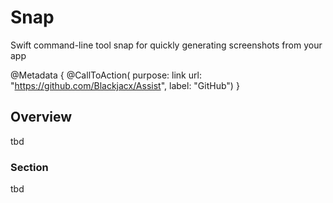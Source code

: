 # Snap

Swift command-line tool snap for quickly generating screenshots from your app

@Metadata {
    @CallToAction(
                  purpose: link
                  url: "https://github.com/Blackjacx/Assist",
                  label: "GitHub")
}

## Overview

tbd

### Section

tbd
